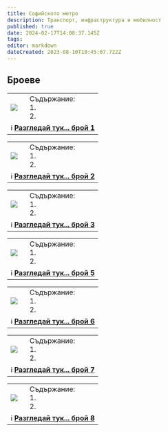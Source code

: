 ```yaml
---
title: Софийското метро
description: Транспорт, инфраструктура и мобилност
published: true
date: 2024-02-17T14:08:37.145Z
tags: 
editor: markdown
dateCreated: 2023-08-10T10:45:07.722Z
---
```


## Броеве
<!--следващ пост--> 
<div class="table-responsive"><table style="width:100%"><tr>
<td><img src="http://46.10.181.183:1518/trinmo/literature/sofiiskoto-metro/br1.jpg"></td>
<td>Съдържание:<br>1. <br>2.</td></tr>
  <td colspan=2 >ℹ️ <a href="/literature/sofiiskoto-metro/broi-1"><b>Разгледай тук... брой 1</b></a></td></table></div>
  
<!--следващ пост--> 
<div class="table-responsive"><table style="width:100%"><tr>
<td><img src="http://46.10.181.183:1518/trinmo/literature/sofiiskoto-metro/br2.jpg"></td>
<td>Съдържание:<br>1. <br>2.</td></tr>
  <td colspan=2 >ℹ️ <a href="/literature/sofiiskoto-metro/broi-2"><b>Разгледай тук... брой 2</b></a></td></table></div>
  
<!--следващ пост--> 
<div class="table-responsive"><table style="width:100%"><tr>
<td><img src="http://46.10.181.183:1518/trinmo/literature/sofiiskoto-metro/br3.jpg"></td>
<td>Съдържание:<br>1. <br>2.</td></tr>
  <td colspan=3 >ℹ️ <a href="/literature/sofiiskoto-metro/broi-3"><b>Разгледай тук... брой 3</b></a></td></table></div>
  
<!--следващ пост--> 
<div class="table-responsive"><table style="width:100%"><tr>
<td><img src="http://46.10.181.183:1518/trinmo/literature/sofiiskoto-metro/br5.jpg"></td>
<td>Съдържание:<br>1. <br>2.</td></tr>
  <td colspan=2 >ℹ️ <a href="/literature/sofiiskoto-metro/broi-5"><b>Разгледай тук... брой 5</b></a></td></table></div>

<!--следващ пост--> 
<div class="table-responsive"><table style="width:100%"><tr>
<td><img src="http://46.10.181.183:1518/trinmo/literature/sofiiskoto-metro/br6.jpg"></td>
<td>Съдържание:<br>1. <br>2.</td></tr>
  <td colspan=2 >ℹ️ <a href="/literature/sofiiskoto-metro/broi-6"><b>Разгледай тук... брой 6</b></a></td></table></div>
  
<!--следващ пост--> 
<div class="table-responsive"><table style="width:100%"><tr>
<td><img src="http://46.10.181.183:1518/trinmo/literature/sofiiskoto-metro/br7.jpg"></td>
<td>Съдържание:<br>1. <br>2.</td></tr>
  <td colspan=2 >ℹ️ <a href="/literature/sofiiskoto-metro/broi-7"><b>Разгледай тук... брой 7</b></a></td></table></div>
  
  
<!--следващ пост--> 
<div class="table-responsive"><table style="width:100%"><tr>
<td><img src="http://46.10.181.183:1518/trinmo/literature/sofiiskoto-metro/br8.jpg"></td>
<td>Съдържание:<br>1. <br>2.</td></tr>
  <td colspan=2 >ℹ️ <a href="/literature/sofiiskoto-metro/broi-7"><b>Разгледай тук... брой 8</b></a></td></table></div>
  
  
